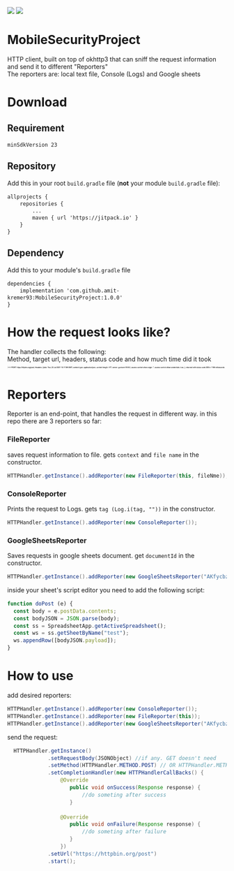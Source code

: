 <p float="left">
<img src="https://upload.wikimedia.org/wikipedia/commons/thumb/d/d7/Android_robot.svg/1200px-Android_robot.svg.png"  width="250">
<img src="https://cdn.pixabay.com/photo/2016/02/01/12/33/play-1173551_1280.png"  width="250"><br>
</p>

# MobileSecurityProject

HTTP client, built on top of okhttp3 that can sniff the request information and send it to different "Reporters"<br>
The reporters are: local text file, Console (Logs) and Google sheets

# Download
## Requirement
```
minSdkVersion 23
```
## Repository
Add this in your root `build.gradle` file (**not** your module `build.gradle` file):
```
allprojects {
	repositories {
		...
		maven { url 'https://jitpack.io' }
	}
}
```
## Dependency
Add this to your module's `build.gradle` file
```
dependencies {
    implementation 'com.github.amit-kremer93:MobileSecurityProject:1.0.0'
}
```

# How the request looks like?
The handler collects the following:<br>
Method, target url, headers, status code and how much time did it took<br>
<img src ="pics/2.png" width="500"> 


# Reporters
Reporter is an end-point, that handles the request in different way. in this repo there are 3 reporters so far:
### FileReporter
saves request information to file. gets `context` and `file name` in the constructor.
```java
HTTPHandler.getInstance().addReporter(new FileReporter(this, fileNme));
```
### ConsoleReporter
Prints the request to Logs. gets `tag (Log.i(tag, ""))` in the constructor.
```java
HTTPHandler.getInstance().addReporter(new ConsoleReporter());
```
### GoogleSheetsReporter
Saves requests in google sheets document. get `documentId` in the constructor.<br>
```java
HTTPHandler.getInstance().addReporter(new GoogleSheetsReporter("AKfycbz0aizzzXhB3Q1xXxX3sOPku_CC3obD0SH8YS1DZI5XVBFjjRFdecWfDZwgU_-RqY"));
```
inside your sheet's script editor you need to add the following script:
```javascript
function doPost (e) {
  const body = e.postData.contents;
  const bodyJSON = JSON.parse(body);
  const ss = SpreadsheetApp.getActiveSpreadsheet();
  const ws = ss.getSheetByName("test");
  ws.appendRow([bodyJSON.payload]);
}
``` 
# How to use
add desired reporters:
```java
HTTPHandler.getInstance().addReporter(new ConsoleReporter());
HTTPHandler.getInstance().addReporter(new FileReporter(this));
HTTPHandler.getInstance().addReporter(new GoogleSheetsReporter("AKfycbz0a5XVBFjjRFdecWfDZwgU_-RqY"));
```
send the request:
```java
  HTTPHandler.getInstance()
             .setRequestBody(JSONObject) //if any. GET doesn't need
             .setMethod(HTTPHandler.METHOD.POST) // OR HTTPHandler.METHOD.GET
             .setCompletionHandler(new HTTPHandlerCallBacks() {
                 @Override
                    public void onSuccess(Response response) {
                        //do someting after success
                    }

                 @Override
                    public void onFailure(Response response) {
                        //do someting after failure
                    }
                 })
             .setUrl("https://httpbin.org/post")
             .start();
```

